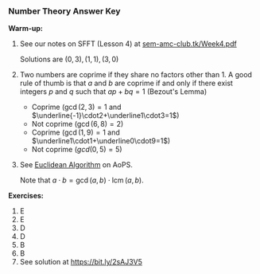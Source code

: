 ### Number Theory Answer Key

**Warm-up:**

1. See our notes on SFFT (Lesson 4) at [sem-amc-club.tk/Week4.pdf](https://sem-amc-club.tk/Week4.pdf)

   Solutions are $(0, 3), (1, 1), (3, 0)$

2. Two numbers are coprime if they share no factors other than 1. A good rule of thumb is that $a$ and $b$ are coprime if and only if there exist integers $p$ and $q$ such that $ap+bq=1$ (Bezout's Lemma)

   - Coprime ($\gcd(2,3)=1$ and $\underline{-1}\cdot2+\underline1\cdot3=1$)
   - Not coprime ($\gcd(6,8)=2$)
   - Coprime ($\gcd(1,9)=1$ and $\underline1\cdot1+\underline0\cdot9=1$)
   - Not coprime ($gcd(0,5)=5$)

3. See [Euclidean Algorithm](https://artofproblemsolving.com/wiki/index.php/Euclidean_algorithm#Main_idea_and_Informal_Description) on AoPS.

   Note that $a\cdot b = \gcd(a,b) \cdot \operatorname{lcm}(a,b)$.

**Exercises:**

1. E
2. E
3. D
4. D
5. B
6. B
7. See solution at https://bit.ly/2sAJ3V5